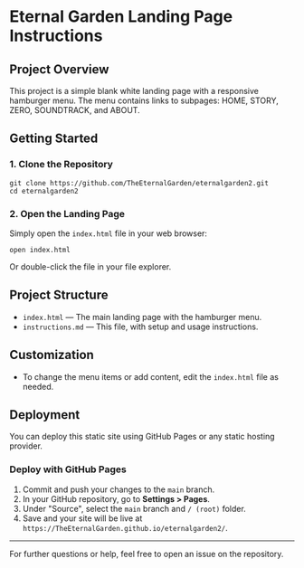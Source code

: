 # Eternal Garden Landing Page Instructions

## Project Overview
This project is a simple blank white landing page with a responsive hamburger menu. The menu contains links to subpages: HOME, STORY, ZERO, SOUNDTRACK, and ABOUT.

## Getting Started

### 1. Clone the Repository
```
git clone https://github.com/TheEternalGarden/eternalgarden2.git
cd eternalgarden2
```

### 2. Open the Landing Page
Simply open the `index.html` file in your web browser:
```
open index.html
```
Or double-click the file in your file explorer.

## Project Structure
- `index.html` — The main landing page with the hamburger menu.
- `instructions.md` — This file, with setup and usage instructions.

## Customization
- To change the menu items or add content, edit the `index.html` file as needed.

## Deployment
You can deploy this static site using GitHub Pages or any static hosting provider.

### Deploy with GitHub Pages
1. Commit and push your changes to the `main` branch.
2. In your GitHub repository, go to **Settings > Pages**.
3. Under "Source", select the `main` branch and `/ (root)` folder.
4. Save and your site will be live at `https://TheEternalGarden.github.io/eternalgarden2/`.

---
For further questions or help, feel free to open an issue on the repository. 